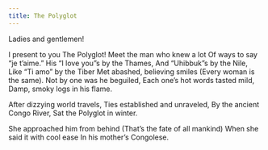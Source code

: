 ```yaml
---
title: The Polyglot
---
```

Ladies and gentlemen!

I present to you The Polyglot!
Meet the man who knew a lot
Of ways to say “je t’aime.”
His “I love you”s by the Thames,
And “Uhibbuk”s by the Nile,
Like “Ti amo” by the Tiber
Met abashed, believing smiles
(Every woman is the same).
Not by one was he beguiled,
Each one’s hot words tasted mild,
Damp, smoky logs in his flame.

After dizzying world travels,
Ties established and unraveled,
By the ancient Congo River,
Sat the Polyglot in winter.

She approached him from behind
(That’s the fate of all mankind)
When she said it with cool ease
In his mother’s Congolese.
